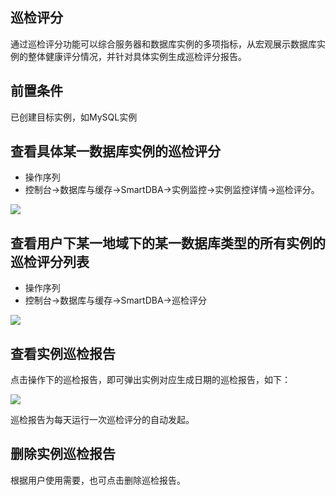 ## 巡检评分
通过巡检评分功能可以综合服务器和数据库实例的多项指标，从宏观展示数据库实例的整体健康评分情况，并针对具体实例生成巡检评分报告。

## 前置条件
已创建目标实例，如MySQL实例

## 查看具体某一数据库实例的巡检评分
* 操作序列
* 控制台->数据库与缓存->SmartDBA->实例监控->实例监控详情->巡检评分。

![](../Image/Operation-Guide/patrol_scoring1.png) 
 
## 查看用户下某一地域下的某一数据库类型的所有实例的巡检评分列表
* 操作序列     
* 控制台->数据库与缓存->SmartDBA->巡检评分

![](../Image/Operation-Guide/patrol_scoring2.png) 
 
## 查看实例巡检报告
点击操作下的巡检报告，即可弹出实例对应生成日期的巡检报告，如下：

![](../Image/Operation-Guide/patrol_scoring3.png) 
 
巡检报告为每天运行一次巡检评分的自动发起。

## 删除实例巡检报告
根据用户使用需要，也可点击删除巡检报告。
